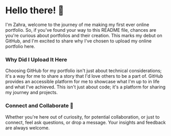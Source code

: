 # Hello there! 🚀

I'm Zahra, welcome to the journey of me making my first ever online portfolio. So, if you've found your way to this README file, chances are you're curious about portfolios and their creation. This marks my debut on GitHub, and I'm excited to share why I've chosen to upload my online portfolio here.

### Why Did I Upload It Here

Choosing GitHub for my portfolio isn't just about technical considerations; it's a way for me to share a story that I'd love others to be a part of. GitHub provides an accessible platform for me to showcase what I'm up to in life and what I've achieved. This isn't just about code; it's a platform for sharing my journey and projects.

### Connect and Collaborate 🤝

Whether you're here out of curiosity, for potential collaboration, or just to connect, feel ask questions, or drop a message. Your insights and feedback are always welcome.

